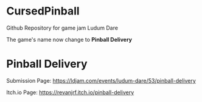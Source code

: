 # CursedPinball
Github Repository for game jam Ludum Dare 

The game's name now change to **Pinball Delivery**
# Pinball Delivery
Submission Page: https://ldjam.com/events/ludum-dare/53/pinball-delivery  

Itch.io Page: https://revanjrf.itch.io/pinball-delivery
